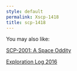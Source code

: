 ```yaml
---
style: default
permalink: Xscp-1418
title: scp-1418
---
```

You may also like:

[SCP-2001: A Space Oddity](http://scp-wiki.net/scp-2001)

[Exploration Log 2016](http://scp-wiki.net/exploration-log-2016)
